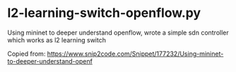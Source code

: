 # l2-learning-switch-openflow.py
Using mininet to deeper understand openflow, wrote a simple sdn controller which works as l2 learning switch

Copied from: https://www.snip2code.com/Snippet/177232/Using-mininet-to-deeper-understand-openf
